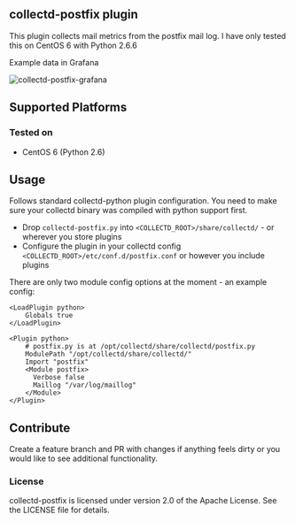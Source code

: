 ## collectd-postfix plugin

This plugin collects mail metrics from the postfix mail log. I have only tested this on CentOS 6 with Python 2.6.6

Example data in Grafana

![collectd-postfix-grafana](http://imgur.com/TrQJmzg.png)

## Supported Platforms

### Tested on
- CentOS 6 (Python 2.6)

## Usage

Follows standard collectd-python plugin configuration. You need to make sure your collectd binary was compiled with python support first.

- Drop `collectd-postfix.py` into `<COLLECTD_ROOT>/share/collectd/` - or wherever you store plugins
- Configure the plugin in your collectd config `<COLLECTD_ROOT>/etc/conf.d/postfix.conf` or however you include plugins


There are only two module config options at the moment - an example config:
```
<LoadPlugin python>
    Globals true
</LoadPlugin>

<Plugin python>
    # postfix.py is at /opt/collectd/share/collectd/postfix.py
    ModulePath "/opt/collectd/share/collectd/"
    Import "postfix"
    <Module postfix>
      Verbose false
      Maillog "/var/log/maillog"
    </Module>
</Plugin>
```


## Contribute

Create a feature branch and PR with changes if anything feels dirty or you would like to see additional functionality. 

### License
collectd-postfix is licensed under version 2.0 of the Apache License. See the LICENSE file for details.

